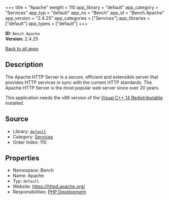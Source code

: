 ﻿+++
title = "Apache"
weight = 110
app_library = "default"
app_category = "Services"
app_typ = "default"
app_ns = "Bench"
app_id = "Bench.Apache"
app_version = "2.4.25"
app_categories = ["Services"]
app_libraries = ["default"]
app_types = ["default"]
+++

**ID:** `Bench.Apache`  
**Version:** 2.4.25  
<!--more-->

[Back to all apps](/apps/)

## Description
The Apache HTTP Server is a secure, efficient and extensible server
that provides HTTP services in sync with the current HTTP standards.
The Apache HTTP Server is the most popular web server since over 20 years.

This application needs the x86 version of the [Visual C++ 14 Redistributable](https://www.microsoft.com/download/details.aspx?id=48145) installed.

## Source

* Library: [`default`](/app_libraries/default)
* Category: [Services](/app_categories/services)
* Order Index: 110

## Properties

* Namespace: Bench
* Name: Apache
* Typ: `default`
* Website: <https://httpd.apache.org/>
* Responsibilities: [PHP Development](/apps/Bench.Group.PHPDevelopment)

